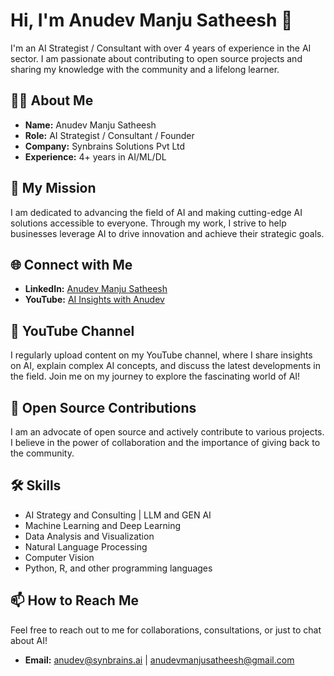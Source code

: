 # Hi, I'm Anudev Manju Satheesh 👋

I'm an AI Strategist / Consultant with over 4 years of experience in the AI sector. I am passionate about contributing to open source projects and sharing my knowledge with the community and a lifelong learner.

## 👨‍💻 About Me

- **Name:** Anudev Manju Satheesh
- **Role:** AI Strategist / Consultant / Founder
- **Company:** Synbrains Solutions Pvt Ltd
- **Experience:** 4+ years in AI/ML/DL

## 🎯 My Mission

I am dedicated to advancing the field of AI and making cutting-edge AI solutions accessible to everyone. Through my work, I strive to help businesses leverage AI to drive innovation and achieve their strategic goals.

## 🌐 Connect with Me

- **LinkedIn:** [Anudev Manju Satheesh](https://www.linkedin.com/in/anudev-manju-satheesh-218b71175/)
- **YouTube:** [AI Insights with Anudev](https://www.youtube.com/@intelligence_af)

## 🎥 YouTube Channel

I regularly upload content on my YouTube channel, where I share insights on AI, explain complex AI concepts, and discuss the latest developments in the field. Join me on my journey to explore the fascinating world of AI!

## 🌟 Open Source Contributions

I am an advocate of open source and actively contribute to various projects. I believe in the power of collaboration and the importance of giving back to the community.

## 🛠️ Skills

- AI Strategy and Consulting | LLM and GEN AI
- Machine Learning and Deep Learning
- Data Analysis and Visualization
- Natural Language Processing
- Computer Vision
- Python, R, and other programming languages

## 📫 How to Reach Me

Feel free to reach out to me for collaborations, consultations, or just to chat about AI!

- **Email:** anudev@synbrains.ai | anudevmanjusatheesh@gmail.com
